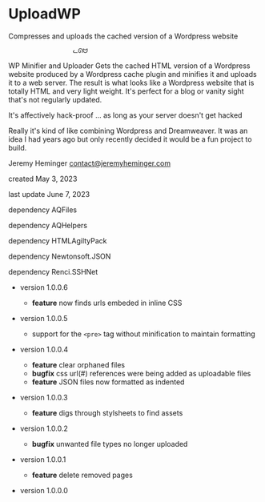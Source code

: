 # UploadWP
Compresses and uploads the cached version of a Wordpress website


 
 
                      ᓚᘏᗢ
                      
                      
WP Minifier and Uploader
Gets the cached HTML version of a Wordpress website produced by a Wordpress cache plugin and minifies it and uploads it to a web server.
The result is what looks like a Wordpress website that is totally HTML and very light weight. It's perfect for a blog or vanity sight that's not regularly updated. 

It's affectively hack-proof ... as long as your server doesn't get hacked

Really it's kind of like combining Wordpress and Dreamweaver. It was an idea I had years ago but only recently decided it would be a fun project to build.

Jeremy Heminger <contact@jeremyheminger.com>

created May 3, 2023

last update June 7, 2023
 
 dependency AQFiles 
 
 dependency AQHelpers 
 
 dependency HTMLAgiltyPack
 
 dependency Newtonsoft.JSON
 
 dependency Renci.SSHNet
 
 - version 1.0.0.6
     - **feature** now finds urls embeded in inline CSS
 - version 1.0.0.5
    - support for the `<pre>` tag without minification to maintain formatting
 - version 1.0.0.4

    - **feature** clear orphaned files
    -  **bugfix** css url(#) references were being added as uploadable files
    - **feature** JSON files now formatted as indented
 
 - version 1.0.0.3
 
      - **feature** digs through stylsheets to find assets
  
 - version 1.0.0.2
 
      - **bugfix** unwanted file types no longer uploaded
  
 - version 1.0.0.1
 
      - **feature** delete removed pages
  
 - version 1.0.0.0
 
